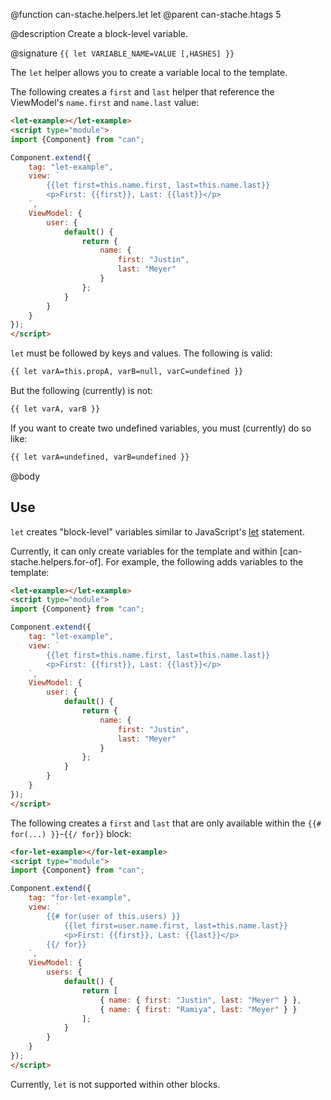 @function can-stache.helpers.let let
@parent can-stache.htags 5


@description Create a block-level variable.

@signature `{{ let VARIABLE_NAME=VALUE [,HASHES] }}`

The `let` helper allows you to create a variable local to the template.

The following creates a `first` and `last` helper that reference
the ViewModel's `name.first` and `name.last` value:

```html
<let-example></let-example>
<script type="module">
import {Component} from "can";

Component.extend({
	tag: "let-example",
	view: `
		{{let first=this.name.first, last=this.name.last}}
		<p>First: {{first}}, Last: {{last}}</p>
	`,
	ViewModel: {
		user: {
			default() {
				return {
					name: {
						first: "Justin",
						last: "Meyer"
					}
				};
			}
		}
	}
});
</script>
```

`let` must be followed by keys and values.  The following is valid:

```html
{{ let varA=this.propA, varB=null, varC=undefined }}
```

But the following (currently) is not:

```html
{{ let varA, varB }}
```

If you want to create two undefined variables, you must (currently) do so like:

```html
{{ let varA=undefined, varB=undefined }}
```

@body


## Use

`let` creates "block-level" variables similar to JavaScript's [let](https://developer.mozilla.org/en-US/docs/Web/JavaScript/Reference/Statements/let)
statement.

Currently, it can only create variables for the template and within [can-stache.helpers.for-of].  For example,
the following adds variables to the template:

```html
<let-example></let-example>
<script type="module">
import {Component} from "can";

Component.extend({
	tag: "let-example",
	view: `
		{{let first=this.name.first, last=this.name.last}}
		<p>First: {{first}}, Last: {{last}}</p>
	`,
	ViewModel: {
		user: {
			default() {
				return {
					name: {
						first: "Justin",
						last: "Meyer"
					}
				};
			}
		}
	}
});
</script>
```


The following creates a `first` and `last` that are only available within the `{{# for(...) }}`-`{{/ for}}`
block:


```html
<for-let-example></for-let-example>
<script type="module">
import {Component} from "can";

Component.extend({
	tag: "for-let-example",
	view: `
		{{# for(user of this.users) }}
			{{let first=user.name.first, last=this.name.last}}
			<p>First: {{first}}, Last: {{last}}</p>
		{{/ for}}
	`,
	ViewModel: {
		users: {
			default() {
				return [
					{ name: { first: "Justin", last: "Meyer" } },
					{ name: { first: "Ramiya", last: "Meyer" } }
				];
			}
		}
	}
});
</script>
```


Currently, `let` is not supported within other blocks.
